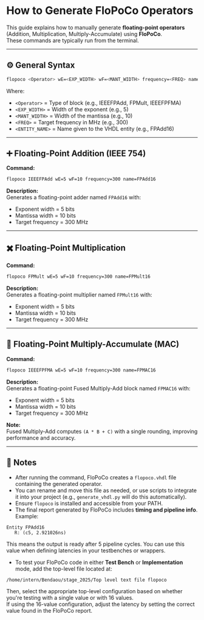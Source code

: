 # How to Generate FloPoCo Operators

This guide explains how to manually generate **floating-point operators** (Addition, Multiplication, Multiply-Accumulate) using **FloPoCo**.  
These commands are typically run from the terminal.

---

## ⚙️ General Syntax

```bash
flopoco <Operator> wE=<EXP_WIDTH> wF=<MANT_WIDTH> frequency=<FREQ> name=<ENTITY_NAME>
```

Where:
- `<Operator>`     = Type of block (e.g., IEEEFPAdd, FPMult, IEEEFPFMA)  
- `<EXP_WIDTH>`    = Width of the exponent (e.g., 5)  
- `<MANT_WIDTH>`   = Width of the mantissa (e.g., 10)  
- `<FREQ>`         = Target frequency in MHz (e.g., 300)  
- `<ENTITY_NAME>`  = Name given to the VHDL entity (e.g., FPAdd16)  

---

## ➕ Floating-Point Addition (IEEE 754)

**Command:**
```bash
flopoco IEEEFPAdd wE=5 wF=10 frequency=300 name=FPAdd16
```

**Description:**  
Generates a floating-point adder named `FPAdd16` with:  
- Exponent width = 5 bits  
- Mantissa width = 10 bits  
- Target frequency = 300 MHz  

---

## ✖️ Floating-Point Multiplication

**Command:**
```bash
flopoco FPMult wE=5 wF=10 frequency=300 name=FPMult16
```

**Description:**  
Generates a floating-point multiplier named `FPMult16` with:  
- Exponent width = 5 bits  
- Mantissa width = 10 bits  
- Target frequency = 300 MHz  

---

## 🔁 Floating-Point Multiply-Accumulate (MAC)

**Command:**
```bash
flopoco IEEEFPFMA wE=5 wF=10 frequency=300 name=FPMAC16
```

**Description:**  
Generates a floating-point Fused Multiply-Add block named `FPMAC16` with:  
- Exponent width = 5 bits  
- Mantissa width = 10 bits  
- Target frequency = 300 MHz  

**Note:**  
Fused Multiply-Add computes `(A * B + C)` with a single rounding, improving performance and accuracy.

---

## 📝 Notes

- After running the command, FloPoCo creates a `flopoco.vhdl` file containing the generated operator.  
- You can rename and move this file as needed, or use scripts to integrate it into your project (e.g., `generate_vhdl.py` will do this automatically).  
- Ensure `flopoco` is installed and accessible from your PATH.  
- The final report generated by FloPoCo includes **timing and pipeline info**.  
  Example:
```text
Entity FPAdd16
   R: (c5, 2.921026ns)
```
This means the output is ready after 5 pipeline cycles. You can use this value when defining latencies in your testbenches or wrappers.

- To test your FloPoCo code in either **Test Bench** or **Implementation** mode, add the top-level file located at:  
```
/home/intern/Bendaou/stage_2025/Top level text file flopoco
```
Then, select the appropriate top-level configuration based on whether you're testing with a single value or with 16 values.  
If using the 16-value configuration, adjust the latency by setting the correct value found in the FloPoCo report.
